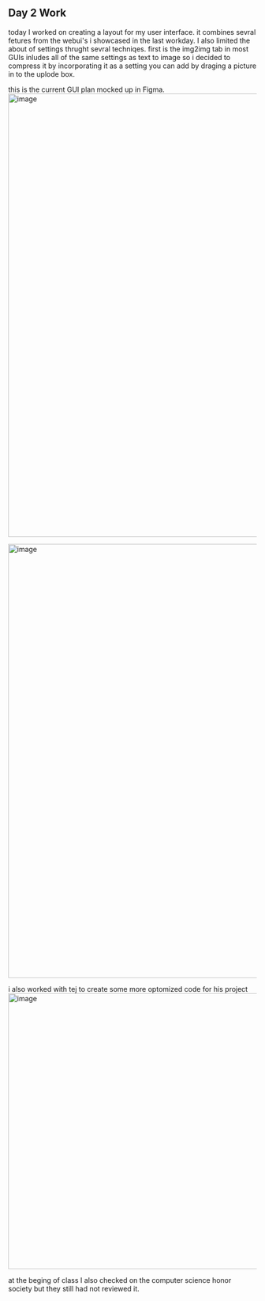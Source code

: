 ## Day 2 Work ##
today I worked on creating a layout for my user interface. it combines sevral fetures from the webui's i showcased in the last workday. I also limited the about of settings thrught sevral techniqes. first is the img2img tab in most GUIs inludes all of the same settings as text to image so i decided to compress it by incorporating it as a setting you can add by draging a picture in to the uplode box.

this is the current GUI plan mocked up in Figma.
<img width="897" alt="image" src="https://github.com/FantasticMrCat42/2023-2024/assets/129550102/9cc4a576-127c-4180-ba9c-5144dcab74a9">


<img width="878" alt="image" src="https://github.com/FantasticMrCat42/2023-2024/assets/129550102/9a7c2fa7-ed96-48c7-991e-9940a2ffcf78">

i also worked with tej to create some more optomized code for his project
<img width="558" alt="image" src="https://github.com/FantasticMrCat42/2023-2024/assets/129550102/0acf3d3b-83e0-47e0-bd75-c6c6b2da0eda">


at the beging of class I also checked on the computer science honor society but they still had not reviewed it.

